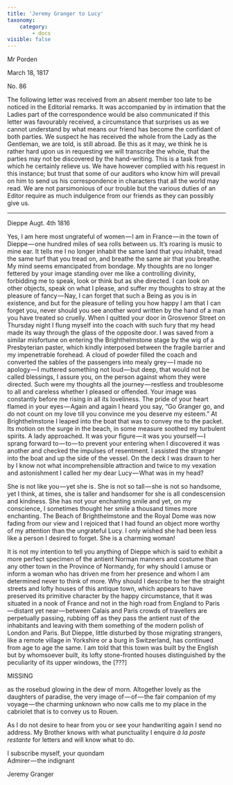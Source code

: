 ```yaml
---
title: 'Jeremy Granger to Lucy'
taxonomy:
    category:
        - docs
visible: false
---
```


<div class="author">Mr Porden</div>

March 18, 1817

No. 86

The following letter was received from an absent member too late to be noticed in the Editorial remarks. It was accompanied by in intimation that the Ladies part of the correspondence would be also communicated if this letter was favourably received, a circumstance that surprises us as we cannot understand by what means our friend has become the confidant of both parties. We suspect he has received the whole from the Lady as the Gentleman, we are told, is still abroad. Be this as it may, we think he is rather hard upon us in requesting we will transcribe the whole, that the parties may not be discovered by the hand-writing. This is a task from which he certainly relieve us. We have however complied with his request in this instance; but trust that some of our auditors who know him will prevail on him to send us his correspondence in characters that all the world may read. We are not parsimonious of our trouble but the various duties of an Editor require as much indulgence from our friends as they can possibly give us.

---

Dieppe Augt. 4th 1816

Yes, I am here most ungrateful of women — I am in France — in the town of Dieppe — one hundred miles of sea rolls between us. It’s roaring is music to mine ear. It tells me I no longer inhabit the same land that you inhabit, tread the same turf that you tread on, and breathe the same air that you breathe. My mind seems emancipated from bondage. My thoughts are no longer fettered by your image standing over me like a controlling divinity, forbidding me to speak, look or think but as she directed. I can look on other objects, speak on what I please, and suffer my thoughts to stray at the pleasure of fancy — Nay, I can forget that such a Being as you is in existence, and but for the pleasure of telling you how happy I am that I can forget you, never should you see another word written by the hand of a man you have treated so cruelly. When I quitted your door in Grosvenor Street on Thursday night I flung myself into the coach with such fury that my head made its way through the glass of the opposite door. I was saved from a similar misfortune on entering the Brighthelmstone stage by the wig of a Presbyterian paster, which kindly interposed between the fragile barrier and my impenetrable forehead. A cloud of powder filled the coach and converted the sables of the passengers into mealy grey — I made no apology — I muttered something not loud — but deep, that would not be called blessings, I assure you, on the person against whom they were directed. Such were my thoughts all the journey — restless and troublesome to all and careless whether I pleased or offended. Your image was constantly before me rising in all its loveliness. The pride of your heart flamed in your eyes — Again and again I heard you say, “Go Granger go, and do not count on my love till you convince me you deserve my esteem.” At Brighthelmstone I leaped into the boat that was to convey me to the packet. Its motion on the surge in the beach, in some measure soothed my turbulent spirits. A lady approached. It was your figure — it was you yourself — I sprang forward to — to — to prevent your entering when I discovered it was another and checked the impulses of resentment. I assisted the stranger into the boat and up the side of the vessel. On the deck I was drawn to her by I know not what incomprehensible attraction and twice to my vexation and astonishment I called her my dear Lucy — What was in my head?

She is not like you — yet she is . She is not so tall — she is not so handsome, yet I think, at times, she is taller and handsomer for she is all condescension and kindness. She has not your enchanting smile and yet, on my conscience, I sometimes thought her smile a thousand times more enchanting. The Beach of Brighthelmstone and the Royal Dome was now fading from our view and I rejoiced that I had found an object more worthy of my attention than the ungrateful Lucy. I only wished she had been less like a person I desired to forget. She is a charming woman!

It is not my intention to tell you anything of Dieppe which is said to exhibit a more perfect specimen of the antient Norman manners and costume than any other town in the Province of Normandy, for why should I amuse or inform a woman who has driven me from her presence and whom I am determined never to think of more. Why should I describe to her the straight streets and lofty houses of this antique town, which appears to have preserved its primitive character by the happy circumstance, that it was situated in a nook of France and not in the high road from England to Paris — distant yet near — between Calais and Paris crowds of travellers are perpetually passing, rubbing off as they pass the antient rust of the inhabitants and leaving with them something of the modern polish of London and Paris. But Dieppe, little disturbed by those migrating strangers, like a remote village in Yorkshire or a burg in Switzerland, has continued from age to age the same. I am told that this town was built by the English but by whomsoever built, its lofty stone-fronted houses distinguished by the peculiarity of its upper windows, the <span data-tippy="Illegible" class="green">[???]</span>

<span class="missing">MISSING</span>

as the rosebud glowing in the dew of morn. Altogether lovely as the daughters of paradise, the very image of — of — the fair companion of my voyage — the charming unknown who now calls me to my place in the cabriolet that is to convey us to Rouen.  

As I do not desire to hear from you or see your handwriting again I send no address. My Brother knows with what punctuality I enquire *à la poste restante* for letters and will know what to do.

I subscribe myself, your quondam  
Admirer — the indignant  

Jeremy Granger